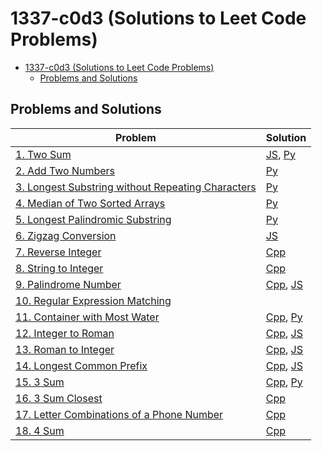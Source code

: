 # 1337-c0d3 (Solutions to Leet Code Problems)

<!-- TOC -->
* [1337-c0d3 (Solutions to Leet Code Problems)](#1337-c0d3-solutions-to-leet-code-problems)
  * [Problems and Solutions](#problems-and-solutions)
<!-- TOC -->

## Problems and Solutions
| Problem                                                                                                                            | Solution                                                                                        |
|------------------------------------------------------------------------------------------------------------------------------------|-------------------------------------------------------------------------------------------------|
| [1. Two Sum](https://leetcode.com/problems/two-sum/)                                                                               | [JS](javascript/1.%20two-sum.js), [Py](python/1.%20two-sum.py)                                  |
| [2. Add Two Numbers](https://leetcode.com/problems/add-two-numbers/)                                                               | [Py](python/2.%20add-two-numbers.py)                                                            |
| [3. Longest Substring without Repeating Characters](https://leetcode.com/problems/longest-substring-without-repeating-characters/) | [Py](python/3.%20longest-substring-without-repeating-characters.py)                             |
| [4. Median of Two Sorted Arrays](https://leetcode.com/problems/median-of-two-sorted-arrays/)                                       | [Py](python/4.%20median-of-two-sorted-arrays.py)                                                |
| [5. Longest Palindromic Substring](https://leetcode.com/problems/longest-palindromic-substring/)                                   | [Py](python/5.%20longest-palindromic-substring.py)                                              |
| [6. Zigzag Conversion](https://leetcode.com/problems/zigzag-conversion/)                                                           | [JS](javascript/6.%20zigzag-conversion.js)                                                      |
| [7. Reverse Integer](https://leetcode.com/problems/reverse-integer/)                                                               | [Cpp](cpp/7.%20reverse-integer.cpp)                                                             |
| [8. String to Integer](https://leetcode.com/problems/string-to-integer-atoi/)                                                      | [Cpp](cpp/8.%20string-to-integer.cpp)                                                           |
| [9. Palindrome Number](https://leetcode.com/problems/palindrome-number/)                                                           | [Cpp](cpp/9.%20palindrome-number.cpp), [JS](javascript/9.%20palindrome-number.js)               |
| [10. Regular Expression Matching](https://leetcode.com/problems/regular-expression-matching)                                       |                                                                                                 |
| [11. Container with Most Water](https://leetcode.com/problems/container-with-most-water/)                                          | [Cpp](cpp/11.%20container-with-most-water.cpp), [Py](python/11.%20container-with-most-water.py) |
| [12. Integer to Roman](https://leetcode.com/problems/integer-to-roman/)                                                            | [Cpp](cpp/12.%20integer-to-roman.cpp), [JS](javascript/12.%20integer-to-roman.js)               |
| [13. Roman to Integer](https://leetcode.com/problems/roman-to-integer/)                                                            | [Cpp](cpp/13.%20roman-to-integer.cpp), [JS](javascript/13.%20roman-to-integer.js)               |
| [14. Longest Common Prefix](https://leetcode.com/problems/longest-common-prefix/)                                                  | [Cpp](cpp/14.%20longest-common-prefix.cpp), [JS](javascript/14.%20longest-common-prefix.js)     |
| [15. 3 Sum](https://leetcode.com/problems/3sum/)                                                                                   | [Cpp](cpp/15.%203-sum.cpp), [Py](python/15.%203-sum.py)                                         |
| [16. 3 Sum Closest](https://leetcode.com/problems/3sum-closest/)                                                                   | [Cpp](cpp/16.%203-sum-closest.cpp)                                                              |
| [17. Letter Combinations of a Phone Number](https://leetcode.com/problems/letter-combinations-of-a-phone-number/)                  | [Cpp](cpp/17.%20letter-combinations-of-a-phone-number.cpp)                                      |
| [18. 4 Sum](https://leetcode.com/problems/4sum/)                                                                                   | [Cpp](cpp/18.%204-sum.cpp)                                                                      |